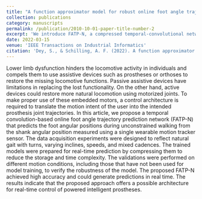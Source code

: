 ```yaml
---
title: "A function approximator model for robust online foot angle trajectory prediction using a single IMU sensor: Implication for controlling active prosthetic feet"
collection: publications
category: manuscripts
permalink: /publication/2010-10-01-paper-title-number-2
excerpt: 'We introduce FATP‑N, a compressed temporal‑convolutional network that converts a single shank‑mounted sensor’s data into real‑time foot‑angle trajectories across varied, natural gaits, offering a robust control architecture that overcomes passive prosthesis limitations and enables powered lower‑limb devices to restore more natural locomotion.'
date: 2022-03-15
venue: 'IEEE Transactions on Industrial Informatics'
citation: 'Dey, S., & Schilling, A. F. (2022). A function approximator model for robust online foot angle trajectory prediction using a single IMU sensor: Implication for controlling active prosthetic feet. <i>IEEE Transactions on Industrial Informatics</i>, 19(2), 1467-1475.'
---
```


Lower limb dysfunction hinders the locomotive activity in individuals and compels them to use assistive devices such as prostheses or orthoses to restore the missing locomotive functions. Passive assistive devices have limitations in replacing the lost functionality. On the other hand, active devices could restore more natural locomotion using motorized joints. To make proper use of these embedded motors, a control architecture is required to translate the motion intent of the user into the intended prosthesis joint trajectories. In this article, we propose a temporal convolution-based online foot angle trajectory prediction network (FATP-N) that predicts the foot angular positions during unconstrained walking from the shank angular position measured using a single wearable motion tracker sensor. The data acquisition experiments were designed to reflect natural gait with turns, varying inclines, speeds, and mixed cadences. The trained models were prepared for real-time prediction by compressing them to reduce the storage and time complexity. The validations were performed on different motion conditions, including those that have not been used for model training, to verify the robustness of the model. The proposed FATP-N achieved high accuracy and could generate predictions in real time. The results indicate that the proposed approach offers a possible architecture for real-time control of powered intelligent prostheses.
